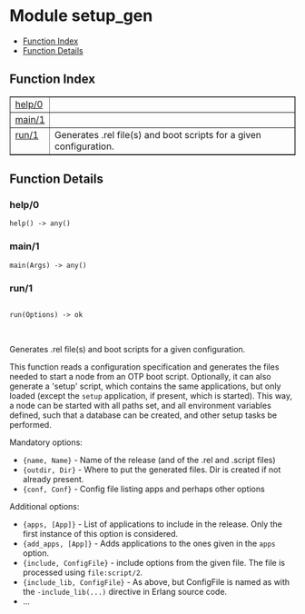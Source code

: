 

# Module setup_gen #
* [Function Index](#index)
* [Function Details](#functions)


<a name="index"></a>

## Function Index ##


<table width="100%" border="1" cellspacing="0" cellpadding="2" summary="function index"><tr><td valign="top"><a href="#help-0">help/0</a></td><td></td></tr><tr><td valign="top"><a href="#main-1">main/1</a></td><td></td></tr><tr><td valign="top"><a href="#run-1">run/1</a></td><td>Generates .rel file(s) and boot scripts for a given configuration.</td></tr></table>


<a name="functions"></a>

## Function Details ##

<a name="help-0"></a>

### help/0 ###

`help() -> any()`


<a name="main-1"></a>

### main/1 ###

`main(Args) -> any()`


<a name="run-1"></a>

### run/1 ###


<pre><code>
run(Options) -&gt; ok
</code></pre>
<br />


Generates .rel file(s) and boot scripts for a given configuration.



This function reads a configuration specification and generates the
files needed to start a node from an OTP boot script. Optionally, it can
also generate a 'setup' script, which contains the same applications, but
only loaded (except the `setup` application, if present, which is started).
This way, a node can be started with all paths set, and all environment
variables defined, such that a database can be created, and other setup
tasks be performed.



Mandatory options:
* `{name, Name}`  - Name of the release (and of the .rel and .script files)
* `{outdir, Dir}` - Where to put the generated files. Dir is created if not
already present.
* `{conf, Conf}`  - Config file listing apps and perhaps other options


Additional options:
* `{apps, [App]}` - List of applications to include in the release. Only the
first instance of this option is considered.
* `{add_apps, [App]}` - Adds applications to the ones given in the `apps`
option.
* `{include, ConfigFile}` - include options from the given file. The file
is processed using `file:script/2`.
* `{include_lib, ConfigFile}` - As above, but ConfigFile is named as with
the `-include_lib(...)` directive in Erlang
source code.
* ...
